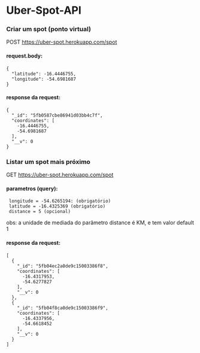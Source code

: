 # Uber-Spot-API


### Criar um spot (ponto virtual)

POST https://uber-spot.herokuapp.com/spot

#### request.body: 

    {
      "latitude": -16.4446755,
      "longitude": -54.6981687
    }
    
#### response da request: 

    {
      "_id": "5fb0587cbe86941d03bb4c7f",
      "coordinates": [
        -16.4446755,
        -54.6981687
      ],
      "__v": 0
    }
    
### Listar um spot mais próximo

GET https://uber-spot.herokuapp.com/spot

#### parametros (query): 

     longitude = -54.6265194: (obrigatório)
     latitude = -16.4325369 (obrigatório)
     distance = 5 (opcional)
     
obs: a unidade de mediada do parâmetro distance é KM, e tem valor default 1
    
#### response da request: 

    [
      {
        "_id": "5fb04ec2a0de9c15003386f8",
        "coordinates": [
          -16.4317953,
          -54.6277827
        ],
        "__v": 0
      },
      {
        "_id": "5fb04f8ca0de9c15003386f9",
        "coordinates": [
          -16.4337956,
          -54.6618452
        ],
        "__v": 0
      }
    ]

